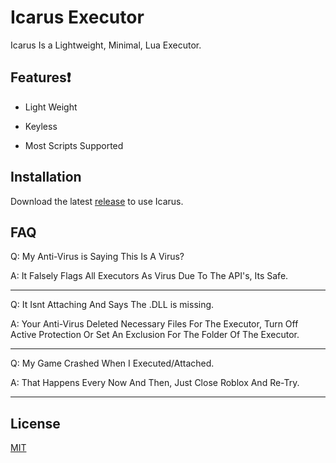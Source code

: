 # Icarus Executor

Icarus Is a Lightweight, Minimal, Lua Executor.

## Features❗

- Light Weight

- Keyless

- Most Scripts Supported

## Installation

Download the latest [release](https://github.com/PersonWithEars/IcarusExecutor/releases/) to use Icarus.


## FAQ

Q: My Anti-Virus is Saying This Is A Virus?

A: It Falsely Flags All Executors As Virus Due To The API's, Its Safe.

---

Q: It Isnt Attaching And Says The .DLL is missing.

A: Your Anti-Virus Deleted Necessary Files For The Executor, Turn Off Active Protection Or Set An Exclusion For The Folder Of The Executor.

---

Q: My Game Crashed When I Executed/Attached.

A: That Happens Every Now And Then, Just Close Roblox And Re-Try.

---

## License
[MIT](https://choosealicense.com/licenses/mit/)
